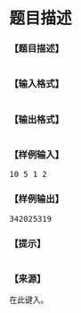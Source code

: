 # 题目描述


<h3>
【题目描述】
</h3>
<p>
<img src="/upload/image/20170806/20170806120539_25940.png" alt=""/> 
</p>
<h3>
【输入格式】
</h3>
<p>
<img src="/upload/image/20170806/20170806120553_34355.png" alt=""/> 
</p>
<h3>
【输出格式】
</h3>
<p>
<img src="/upload/image/20170806/20170806120602_97132.png" alt=""/> 
</p>
<h3>
【样例输入】
</h3>
<pre>10 5 1 2</pre>
<h3>
【样例输出】
</h3>
<pre>342025319</pre>
<h3>
【提示】
</h3>
<p>
<img src="/upload/image/20170806/20170806120714_60586.png" alt=""/> 
</p>
<h3>
【来源】
</h3>
<p>
在此键入。
</p>
